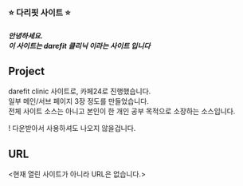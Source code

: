 <p align="center">
  <h3>⭐ 다리핏 사이트 ⭐</h3>
</p>

<p align="center">
<h5>안녕하세요.<br>이 사이트는 darefit 클리닉 이라는 사이트 입니다</h5>
</p>

## Project
darefit clinic 사이트로, 카페24로 진행했습니다.<br>
일부 메인/서브 페이지 3장 정도를 만들었습니다.<br>
전체 사이트 소스는 아니고 본인이 한 개인 공부 목적으로 소장하는 소스입니다. <br>

! 다운받아서 사용하셔도 나오지 않을겁니다. 

## URL
<현재 열린 사이트가 아니라 URL은 없습니다.>
